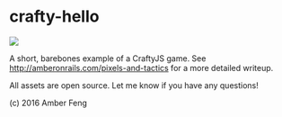 # crafty-hello

![](https://s3.amazonaws.com/f.cl.ly/items/2b351S442C27292w2F23/Screen%20Shot%202016-04-23%20at%2011.57.46%20PM.png?v=fc65aa23)

A short, barebones example of a CraftyJS game. See http://amberonrails.com/pixels-and-tactics for a more detailed writeup.

All assets are open source. Let me know if you have any questions!

(c) 2016 Amber Feng
